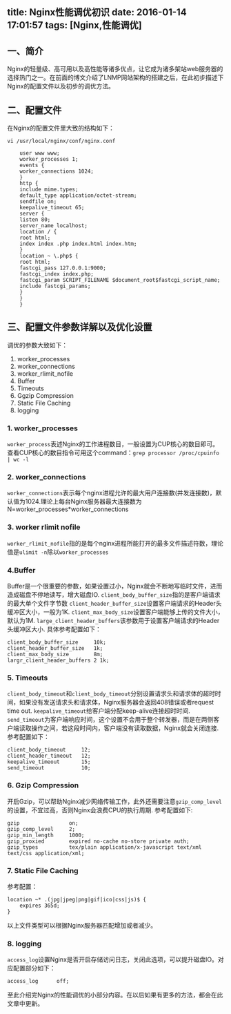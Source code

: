 title: Nginx性能调优初识
date: 2016-01-14 17:01:57
tags: [Nginx,性能调优]
---

##  一、简介  ##

Nginx的轻量级、高可用以及高性能等诸多优点，让它成为诸多架站web服务器的选择热门之一。在前面的博文介绍了LNMP网站架构的搭建之后，在此初步描述下Nginx的配置文件以及初步的调优方法。

<!--more-->


## 二、配置文件 ##

在Nginx的配置文件里大致的结构如下：


	vi /usr/local/nginx/conf/nginx.conf		

		user www www;
		worker_processes 1; 
		events {
		worker_connections 1024;
		}
		http {
		include mime.types;
		default_type application/octet-stream;
		sendfile on;
		keepalive_timeout 65;
		server {
		listen 80;
		server_name localhost;
		location / {
		root html;
		index index .php index.html index.htm;
		}
		location ~ \.php$ {
		root html;
		fastcgi_pass 127.0.0.1:9000;
		fastcgi_index index.php;
		fastcgi_param SCRIPT_FILENAME $document_root$fastcgi_script_name;
		include fastcgi_params;
		}
		}
		}

## 三、配置文件参数详解以及优化设置 ##

调优的参数大致如下：

1. worker_processes
2. worker_connections
3. worker_rlimit_nofile
4. Buffer
5. Timeouts
6. Ggzip Compression
7. Static File Caching
8. logging

### 1. worker_processes ###


`worker_process`表述Nginx的工作进程数目，一般设置为CUP核心的数目即可。查看CUP核心的数目指令可用这个command：`grep processor /proc/cpuinfo | wc -l`


### 2. worker_connections ###


`worker_connections`表示每个nginx进程允许的最大用户连接数(并发连接数)，默认值为1024.理论上每台Nginx服务器最大连接数为N=worker_processes*worker_connections


### 3. worker rlimit nofile ###


`worker_rlimit_nofile`指的是每个nginx进程所能打开的最多文件描述符数，理论值是`ulimit -n`除以`worker_processes`


### 4.Buffer ###

Buffer是一个很重要的参数，如果设置过小，Nginx就会不断地写临时文件，进而造成磁盘不停地读写，增大磁盘IO.
`client_body_buffer_size`指的是客户端请求的最大单个文件字节数
`client_header_buffer_size`设置客户端请求的Header头缓冲区大小，一般为1K.
`client_max_body_size`设置客户端能够上传的文件大小，默认为1M.
`large_client_header_buffers`该参数用于设置客户端请求的Header头缓冲区大小.
具体参考配置如下：

		
	client_body_buffer_size		10k;
	client_header_buffer_size	1k;
	client_max_body_size		8m;
	largr_client_header_buffers	2 1k;

### 5. Timeouts ###

`client_body_timeout`和`client_body_timeout`分别设置请求头和请求体的超时时间，如果没有发送请求头和请求体，Nginx服务器会返回408错误或者request time out.
`keepalive_timeout`给客户端分配keep-alive连接超时时间.
`send_timeout`为客户端响应时间，这个设置不会用于整个转发器，而是在两侧客户端读取操作之间，若这段时间内，客户端没有读取数据，Nginx就会关闭连接.
参考配置如下：

	
	client_body_timeout		12;
	client_header_timeout	12;
	keepalive_timeout		15;
	send_timeout			10;

### 6. Gzip Compression ###

开启Gzip，可以帮助Nginx减少网络传输工作，此外还需要注意`gzip_comp_level`的设置，不宜过高，否则Nginx会浪费CPU的执行周期.
参考配置如下:

	gzip				on;
	gzip_comp_level		2;
	gzip_min_length		1000;
	gzip_proxied		expired no-cache no-store private auth;
	gzip_types			tex/plain application/x-javascript text/xml text/css application/xml;

### 7. Static File Caching ###


参考配置：

	location ~* .(jpg|jpeg|png|gif|ico|css|js)$ {
		expires 365d;
	}

以上文件类型可以根据Nginx服务器匹配增加或者减少。

### 8. logging ###

`access_log`设置Nginx是否开启存储访问日志，关闭此选项，可以提升磁盘IO。对应配置部分如下：

	access_log		off;



至此介绍完Nginx的性能调优的小部分内容。在以后如果有更多的方法，都会在此文章中更新。